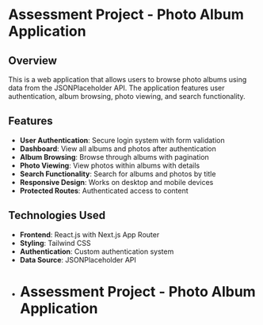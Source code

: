 # Assessment Project - Photo Album Application

## Overview

This is a web application that allows users to browse photo albums using data from the JSONPlaceholder API. The application features user authentication, album browsing, photo viewing, and search functionality.

## Features

- **User Authentication**: Secure login system with form validation
- **Dashboard**: View all albums and photos after authentication
- **Album Browsing**: Browse through albums with pagination
- **Photo Viewing**: View photos within albums with details
- **Search Functionality**: Search for albums and photos by title
- **Responsive Design**: Works on desktop and mobile devices
- **Protected Routes**: Authenticated access to content

## Technologies Used

- **Frontend**: React.js with Next.js App Router
- **Styling**: Tailwind CSS
- **Authentication**: Custom authentication system
- **Data Source**: JSONPlaceholder API
- # Assessment Project - Photo Album Application
